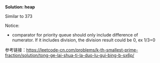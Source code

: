 **Solution: heap**

Similar to 373

Notice:
- comparator for priority queue should only include difference of numerator. If it includes division, the division result could be 0, ex 1/3=0

参考链接：https://leetcode-cn.com/problems/k-th-smallest-prime-fraction/solution/tong-ge-lai-shua-ti-la-duo-lu-gui-bing-b-sx6p/
